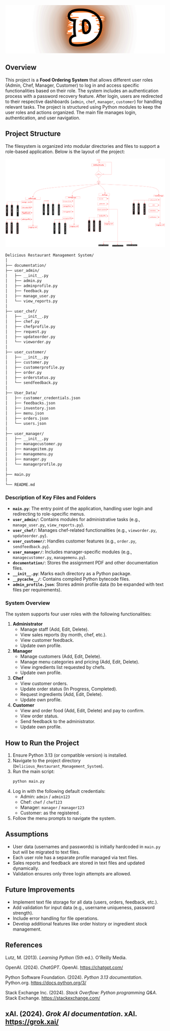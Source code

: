 ![Logo](./Documentation/Logo_Project.png)

## Overview
This project is a **Food Ordering System** that allows different user roles (Admin, Chef, Manager, Customer) to log in and access specific functionalities based on their role. The system includes an authentication process with a password recovery feature. After login, users are redirected to their respective dashboards (`admin`, `chef`, `manager`, `customer`) for handling relevant tasks. The project is structured using Python modules to keep the user roles and actions organized. The main file manages login, authentication, and user navigation.

## Project Structure
The filesystem is organized into modular directories and files to support a role-based application. Below is the layout of the project:

![File_System](./Documentation/File_System.png)


```
Delicious Restaurant Management System/
│
├── documentation/
├── user_admin/
│   ├── __init__.py
│   ├── admin.py
│   ├── adminprofile.py
│   ├── feedback.py
│   ├── manage_user.py
│   └── view_reports.py
│   
├── user_chef/
│   ├── __init__.py
│   ├── chef.py
│   ├── chefprofile.py
│   ├── request.py
│   ├── updateorder.py
│   └── vieworder.py
│   
├── user_customer/
│   ├── __init__.py
│   ├── customer.py
│   ├── customerprofile.py
│   ├── order.py
│   ├── orderstatus.py
│   └── sendfeedback.py
│   
├── User_Data/
│   ├── customer_credentials.json
│   ├── feedbacks.json
│   ├── inventory.json
│   ├── menu.json
│   ├── orders.json
│   └── users.json
│   
├── user_manager/
│   ├── __init__.py
│   ├── managecustomer.py
│   ├── manageitem.py
│   ├── managemenu.py
│   ├── manager.py
│   └── managerprofile.py
│   
├── main.py
│   
└── README.md
```

### Description of Key Files and Folders
- **`main.py`**: The entry point of the application, handling user login and redirecting to role-specific menus.
- **`user_admin/`**: Contains modules for administrative tasks (e.g., `manage_user.py`, `view_reports.py`).
- **`user_chef/`**: Manages chef-related functionalities (e.g., `vieworder.py`, `updateorder.py`).
- **`user_customer/`**: Handles customer features (e.g., `order.py`, `sendfeedback.py`).
- **`user_manager/`**: Includes manager-specific modules (e.g., `managecustomer.py`, `managemenu.py`).
- **`documentation/`**: Stores the assignment PDF and other documentation files.
- **`__init__.py`**: Marks each directory as a Python package.
- **`__pycache__/`**: Contains compiled Python bytecode files.
- **`admin_profile.json`**: Stores admin profile data (to be expanded with text files per requirements).


### System Overview
The system supports four user roles with the following functionalities:

1. **Administrator**
   - Manage staff (Add, Edit, Delete).
   - View sales reports (by month, chef, etc.).
   - View customer feedback.
   - Update own profile.
2. **Manager**
   - Manage customers (Add, Edit, Delete).
   - Manage menu categories and pricing (Add, Edit, Delete).
   - View ingredients list requested by chefs.
   - Update own profile.
3. **Chef**
   - View customer orders.
   - Update order status (In Progress, Completed).
   - Request ingredients (Add, Edit, Delete).
   - Update own profile.
4. **Customer**
   - View and order food (Add, Edit, Delete) and pay to confirm.
   - View order status.
   - Send feedback to the administrator.
   - Update own profile.


## How to Run the Project
1. Ensure Python 3.13 (or compatible version) is installed.
2. Navigate to the project directory (`Delicious_Restaurant_Management_System`).
3. Run the main script:
   ```bash
   python main.py
   ```
4. Log in with the following default credentials:
   - Admin: `admin` / `admin123`
   - Chef: `chef` / `chef123`
   - Manager: `manager` / `manager123`
   - Customer: as the registered .
5. Follow the menu prompts to navigate the system.

## Assumptions
- User data (usernames and passwords) is initially hardcoded in `main.py` but will be migrated to text files.
- Each user role has a separate profile managed via text files.
- Sales reports and feedback are stored in text files and updated dynamically.
- Validation ensures only three login attempts are allowed.



## Future Improvements
- Implement text file storage for all data (users, orders, feedback, etc.).
- Add validation for input data (e.g., username uniqueness, password strength).
- Include error handling for file operations.
- Develop additional features like order history or ingredient stock management.


## References

Lutz, M. (2013). *Learning Python* (5th ed.). O'Reilly Media.  

OpenAI. (2024). *ChatGPT*. OpenAI. https://chatgpt.com/  

Python Software Foundation. (2024). *Python 3.13 documentation*. Python.org. https://docs.python.org/3/  

Stack Exchange Inc. (2024). *Stack Overflow: Python programming Q&A*. Stack Exchange. https://stackexchange.com/

xAI. (2024). *Grok AI documentation*. xAI. https://grok.xai/  
---
